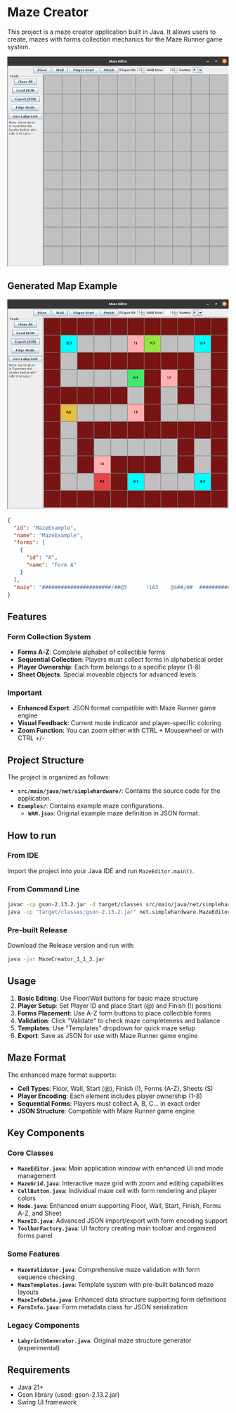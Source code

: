 # Maze Creator

This project is a maze creator application built in Java. It allows users to create, mazes with forms collection mechanics for the Maze Runner game system.

![1.png](Images/1.png)

## Generated Map Example

![2.png](Images/2.png)

```json
{
  "id": "MazeExample",
  "name": "MazeExample",
  "forms": [
    {
      "id": "A",
      "name": "Form A"
    }
  ],
  "maze": "######################/##@3      !1A3    @4##/##  ##############  ##/##        A4##!2##  ##/##########  ##  ##  ##/##A2      !3##      ##/##  ##################/##  ##          ##  ##/##  ##!4######  ##  ##/##    A1##@1      @2##/######################"
}
```

## Features

### Form Collection System  
- **Forms A-Z**: Complete alphabet of collectible forms
- **Sequential Collection**: Players must collect forms in alphabetical order
- **Player Ownership**: Each form belongs to a specific player (1-8)
- **Sheet Objects**: Special moveable objects for advanced levels

### Important
- **Enhanced Export**: JSON format compatible with Maze Runner game engine
- **Visual Feedback**: Current mode indicator and player-specific coloring
- **Zoom Function**: You can zoom either with CTRL + Mousewheel or with CTRL +/-

## Project Structure

The project is organized as follows:

*   **`src/main/java/net/simplehardware/`**: Contains the source code for the application.
*   **`Examples/`**: Contains example maze configurations.
    *   **`WAM.json`**: Original example maze definition in JSON format.
## How to run

### From IDE
Import the project into your Java IDE and run `MazeEditor.main()`.

### From Command Line
```bash
javac -cp gson-2.13.2.jar -d target/classes src/main/java/net/simplehardware/*.java
java -cp "target/classes:gson-2.13.2.jar" net.simplehardware.MazeEditor
```

### Pre-built Release
Download the Release version and run with:
```bash
java -jar MazeCreator_1_1_3.jar
```

## Usage

1. **Basic Editing**: Use Floor/Wall buttons for basic maze structure
2. **Player Setup**: Set Player ID and place Start (@) and Finish (!) positions
3. **Forms Placement**: Use A-Z form buttons to place collectible forms
4. **Validation**: Click "Validate" to check maze completeness and balance  
5. **Templates**: Use "Templates" dropdown for quick maze setup
6. **Export**: Save as JSON for use with Maze Runner game engine

## Maze Format

The enhanced maze format supports:
- **Cell Types**: Floor, Wall, Start (@), Finish (!), Forms (A-Z), Sheets (S)
- **Player Encoding**: Each element includes player ownership (1-8)
- **Sequential Forms**: Players must collect A, B, C... in exact order
- **JSON Structure**: Compatible with Maze Runner game engine

## Key Components

### Core Classes
*   **`MazeEditor.java`**: Main application window with enhanced UI and mode management
*   **`MazeGrid.java`**: Interactive maze grid with zoom and editing capabilities  
*   **`CellButton.java`**: Individual maze cell with form rendering and player colors
*   **`Mode.java`**: Enhanced enum supporting Floor, Wall, Start, Finish, Forms A-Z, and Sheet
*   **`MazeIO.java`**: Advanced JSON import/export with form encoding support
*   **`ToolbarFactory.java`**: UI factory creating main toolbar and organized forms panel

### Some Features
*   **`MazeValidator.java`**: Comprehensive maze validation with form sequence checking
*   **`MazeTemplates.java`**: Template system with pre-built balanced maze layouts
*   **`MazeInfoData.java`**: Enhanced data structure supporting form definitions
*   **`FormInfo.java`**: Form metadata class for JSON serialization

### Legacy Components  
*   **`LabyrinthGenerator.java`**: Original maze structure generator (experimental)

## Requirements

- Java 21+
- Gson library (used: gson-2.13.2.jar)
- Swing UI framework